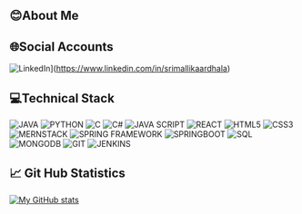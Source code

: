 ## 😊About Me
## 🌐Social Accounts
![LinkedIn](https://img.shields.io/badge/LinkedIN-lightblue.svg)](https://www.linkedin.com/in/srimallikaardhala)
## 💻Technical Stack
![JAVA](https://img.shields.io/badge/JAVA-red.svg)
![PYTHON](https://img.shields.io/badge/PYTHON-yellow.svg)
![C](https://img.shields.io/badge/C-green.svg)
![C#](https://img.shields.io/badge/C#-green.svg)
![JAVA SCRIPT](https://img.shields.io/badge/JAVASCRIPT-blue.svg)
![REACT](https://img.shields.io/badge/REACT-green.svg)
![HTML5](https://img.shields.io/badge/HTML-lightblue.svg)
![CSS3](https://img.shields.io/badge/CSS-pink.svg)
![MERNSTACK](https://img.shields.io/badge/MERNSTACK-yellow.svg)
![SPRING FRAMEWORK](https://img.shields.io/badge/SPRING-FRAMEWORK-green.svg)
![SPRINGBOOT](https://img.shields.io/badge/SPRINGBOOT-lightblue.svg)
![SQL](https://img.shields.io/badge/SQL-red.svg)
![MONGODB](https://img.shields.io/badge/MONGODB-darkblue.svg)
![GIT](https://img.shields.io/badge/GIT-VERSION-red.svg)
![JENKINS](https://img.shields.io/badge/JENKINS-lightblue.svg)
## 📈 Git Hub Statistics 
[![My GitHub stats](https://github-readme-stats.vercel.app/api?username=SriMallikaArdhala&theme=dark&show_icons=true)]()



<!--
**SriMallikaArdhala/SriMallikaArdhala** is a ✨ _special_ ✨ repository because its `README.md` (this file) appears on your GitHub profile.

Here are some ideas to get you started:

- 🔭 I’m currently working on ...
- 🌱 I’m currently learning ...
- 👯 I’m looking to collaborate on ...
- 🤔 I’m looking for help with ...
- 💬 Ask me about ...
- 📫 How to reach me: ...
- 😄 Pronouns: ...
- ⚡ Fun fact: ...
-->
